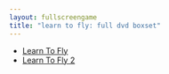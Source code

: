 ```yaml
---
layout: fullscreengame
title: "learn to fly: full dvd boxset"
---
```


<ul>
    <li><a href="learntofly/">Learn To Fly</a></li>
    <li><a href="learntofly2/">Learn To Fly 2</a></li>
</ul>

